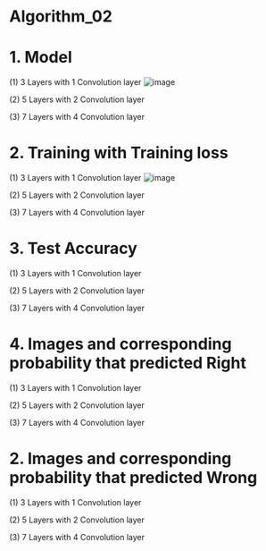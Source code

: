 # Algorithm_02

# 1. Model
(1) 3 Layers with 1 Convolution layer
![image](https://user-images.githubusercontent.com/80081345/121057339-21ef1480-c7fa-11eb-85b0-f9c0536d6aee.png)

(2) 5 Layers with 2 Convolution layer

(3) 7 Layers with 4 Convolution layer

# 2. Training with Training loss
(1) 3 Layers with 1 Convolution layer
![image](https://user-images.githubusercontent.com/80081345/121058050-e3a62500-c7fa-11eb-8fe6-a12110303665.png)

(2) 5 Layers with 2 Convolution layer

(3) 7 Layers with 4 Convolution layer

# 3. Test Accuracy
(1) 3 Layers with 1 Convolution layer

(2) 5 Layers with 2 Convolution layer

(3) 7 Layers with 4 Convolution layer

# 4. Images and corresponding probability that predicted Right
(1) 3 Layers with 1 Convolution layer

(2) 5 Layers with 2 Convolution layer

(3) 7 Layers with 4 Convolution layer

# 2. Images and corresponding probability that predicted Wrong
(1) 3 Layers with 1 Convolution layer

(2) 5 Layers with 2 Convolution layer

(3) 7 Layers with 4 Convolution layer
